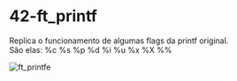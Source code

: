 <h1>42-ft_printf</h1>

Replica o funcionamento de algumas flags da printf original. <br>
São elas: %c %s %p %d %i %u %x %X %% <br>

![ft_printfe](https://user-images.githubusercontent.com/90937264/181124065-c07678f4-1bb1-49e9-a604-e4cfd1b9726e.png)
